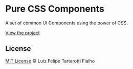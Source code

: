 Pure CSS Components
=========

A set of common UI Components using the power of CSS.

[View the project](http://www.felipefialho.com/css-components)

## License
 
[MIT License](http://felipefialho.mit-license.org/) © Luiz Felipe Tartarotti Fialho
